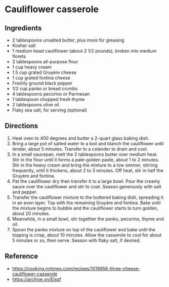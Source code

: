 # Cauliflower casserole

## Ingredients

- 2 tablespoons unsalted butter, plus more for greasing
- Kosher salt
- 1 medium head cauliflower (about 2 1/2 pounds), broken into medium florets
- 2 tablespoons all-purpose flour
- 1 cup heavy cream
- 1.5 cup grated Gruyère cheese
- 1 cup grated fontina cheese
- Freshly ground black pepper
- 1/2 cup panko or bread crumbs
- 4 tablespoons pecorino or Parmesan
- 1 tablespoon chopped fresh thyme
- 2 tablespoons olive oil
- Flaky sea salt, for serving (optional)

## Directions

1. Heat oven to 400 degrees and butter a 2-quart glass baking dish.
2. Bring a large pot of salted water to a boil and blanch the cauliflower until tender, about 5 minutes. Transfer to a colander to drain and cool.
3. In a small saucepan, melt the 2 tablespoons butter over medium heat. Stir in the flour until it forms a pale-golden paste, about 1 to 2 minutes. Stir in the heavy cream and bring the mixture to a low simmer, stirring frequently, until it thickens, about 2 to 3 minutes. Off heat, stir in half the Gruyère and fontina.
4. Pat the cauliflower dry then transfer it to a large bowl. Pour the creamy sauce over the cauliflower and stir to coat. Season generously with salt and pepper.
5. Transfer the cauliflower mixture to the buttered baking dish, spreading it in an even layer. Top with the remaining Gruyère and fontina. Bake until the mixture begins to bubble and the cauliflower starts to turn golden, about 20 minutes.
6. Meanwhile, in a small bowl, stir together the panko, pecorino, thyme and oil.
7. Spoon the panko mixture on top of the cauliflower and bake until the topping is crisp, about 10 minutes. Allow the casserole to cool for about 5 minutes or so, then serve. Season with flaky salt, if desired.

## Reference

- <https://cooking.nytimes.com/recipes/1019856-three-cheese-cauliflower-casserole>
- <https://archive.vn/Elsqf>
